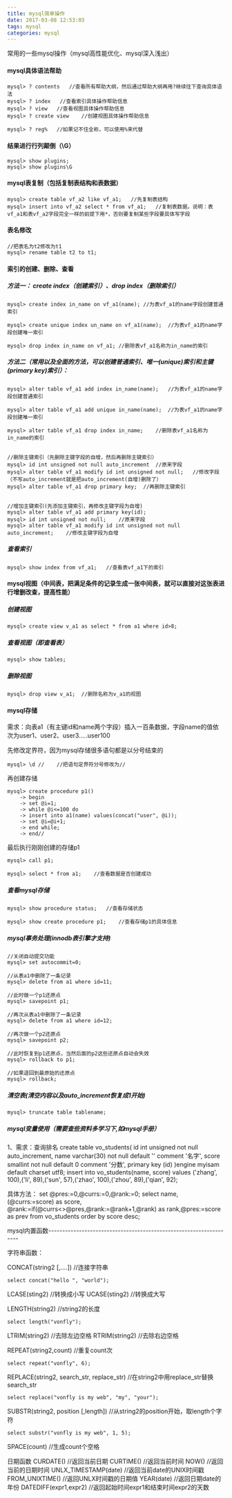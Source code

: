 ```yaml
---
title: mysql简单操作
date: 2017-03-08 12:53:03
tags: mysql
categories: mysql 
---
```


常用的一些mysql操作（mysql高性能优化、mysql深入浅出）
<!-- more -->

#### mysql具体语法帮助
``` mysql
mysql> ? contents 	//查看所有帮助大纲，然后通过帮助大纲再用?继续往下查询具体语法
mysql> ? index 	 //查看索引具体操作帮助信息
mysql> ? view 	//查看视图具体操作帮助信息
mysql> ? create view 	//创建视图具体操作帮助信息

mysql> ? reg%	//如果记不住全称，可以使用%来代替
```

#### 结果进行行列颠倒（\G）
``` mysql
mysql> show plugins;
mysql> show plugins\G
```

#### mysql表复制（包括复制表结构和表数据）
``` mysql
mysql> create table vf_a2 like vf_a1;	//先复制表结构
mysql> insert into vf_a2 select * from vf_a1;	//复制表数据。说明：表vf_a1和表vf_a2字段完全一样的前提下用*，否则要复制某些字段要具体写字段
```

#### 表名修改
``` mysql
//把表名为t2修改为t1
mysql> rename table t2 to t1;
```

#### 索引的创建、删除、查看
##### 方法一： create index（创建索引）、drop index（删除索引）
``` mysql
mysql> create index in_name on vf_a1(name);	//为表vf_a1的name字段创建普通索引

mysql> create unique index un_name on vf_a1(name);	//为表vf_a1的name字段创建唯一索引

mysql> drop index in_name on vf_a1;	//删除表vf_a1名称为in_name的索引

```

##### 方法二（常用以及全面的方法，可以创建普通索引、唯一(unique)索引和主键(primary key)索引）：
``` mysql
mysql> alter table vf_a1 add index in_name(name);	//为表vf_a1的name字段创建普通索引

mysql> alter table vf_a1 add unique in_name(name);	//为表vf_a1的name字段创建唯一索引

mysql> alter table vf_a1 drop index in_name;	//删除表vf_a1名称为in_name的索引


//删除主键索引（先删除主键字段的自增，然后再删除主键索引）
mysql> id int unsigned not null auto_increment	//原来字段
mysql> alter table vf_a1 modify id int unsigned not null;	//修改字段（不写auto_increment就是把auto_increment(自增)删除了）
mysql> alter table vf_a1 drop primary key;	//再删除主键索引


//增加主键索引(先添加主键索引，再修改主键字段为自增)
mysql> alter table vf_a1 add primary key(id);
mysql> id int unsigned not null;	//原来字段
mysql> alter table vf_a1 modify id int unsigned not null auto_increment;	//修改主键字段为自增
```

##### 查看索引
``` mysql
mysql> show index from vf_a1;	//查看表vf_a1下的索引
```

#### mysql视图（中间表，把满足条件的记录生成一张中间表，就可以直接对这张表进行增删改查，提高性能）
##### 创建视图
``` mysql
mysql> create view v_a1 as select * from a1 where id>8;
```

##### 查看视图（即查看表）
``` mysql
mysql> show tables;
```

##### 删除视图
``` mysql
mysql> drop view v_a1;	//删除名称为v_a1的视图
```

#### mysql存储

需求：向表a1（有主键id和name两个字段）插入一百条数据，字段name的值依次为user1、user2、user3.....user100

先修改定界符，因为mysql存储很多语句都是以分号结束的
``` mysql
mysql> \d //	//把语句定界符分号修改为//
```
再创建存储
``` mysql
mysql> create procedure p1()
	-> begin
	-> set @i=1;
	-> while @i<=100 do
	-> insert into a1(name) values(concat("user", @i));
	-> set @i=@i+1;
	-> end while;
	-> end//
```
最后执行刚刚创建的存储p1
``` mysql
mysql> call p1;

mysql> select * from a1;	//查看数据是否创建成功
```

##### 查看mysql存储
``` mysql
mysql> show procedure status;	//查看存储状态

mysql> show create procedure p1;	//查看存储p1的具体信息
```

##### mysql事务处理(innodb表引擎才支持)
``` mysql
//关闭自动提交功能
mysql> set autocommit=0;
```

``` mysql
//从表a1中删除了一条记录
mysql> delete from a1 where id=11;
```

``` mysql
//此时做一个p1还原点
mysql> savepoint p1;
```

``` mysql
//再次从表a1中删除了一条记录
mysql> delete from a1 where id=12;
```

``` mysql
//再次做一个p2还原点
mysql> savepoint p2;
```

``` mysql
//此时恢复到p1还原点，当然后面的p2这些还原点自动会失效
mysql> rollback to p1;
```

``` mysql
//如果退回到最原始的还原点
mysql> rollback;
```

##### 清空表(清空内容以及auto_increment恢复成1开始)
``` mysql
mysql> truncate table tablename;
```

##### mysql变量使用（需要查些资料多学习下,如mysql手册）
1、需求：查询排名
create table vo_students(
	id int unsigned not null auto_increment,
	name varchar(30) not null default '' comment '名字',
	score smallint not null default 0 comment '分数',
	primary key (id)
)engine myisam default charset utf8;
insert into vo_students(name, score) values ('zhang', 100),('li', 89),('sun', 57),('zhao', 100),('zhou', 89),('qian', 92);

具体方法：
set @pres:=0,@currs:=0,@rank:=0;
select name,(@currs:=score) as score, @rank:=if(@currs<>@pres,@rank:=@rank+1,@rank) as rank,@pres:=score as prev from vo_students order by score desc;






mysql内置函数-------------------------------------------------------------------

字符串函数：

CONCAT(string2 [,....]) 	//连接字符串
``` mysql
select concat("hello ", "world");
```

LCASE(sting2) 	//转换成小写
UCASE(sting2) 	//转换成大写

LENGTH(string2) 	//string2的长度
``` mysql
select length("vonfly");
```

LTRIM(string2) 	//去除左边空格
RTRIM(string2) 	//去除右边空格

REPEAT(string2,count) 	//重复count次
``` mysql
select repeat("vonfly", 6);
```

REPLACE(string2, search_str, replace_str) 	//在string2中用replace_str替换search_str
``` mysql
select replace("vonfly is my web", "my", "your");
```

SUBSTR(string2, position [,length]) 	//从string2的position开始，取length个字符
``` mysql
select substr("vonfly is my web", 1, 5);
```

SPACE(count) //生成count个空格

日期函数
CURDATE() 	//返回当前日期
CURTIME() 	//返回当前时间
NOW() 		//返回当前的日期时间
UNLX_TIMESTAMP(date) 	//返回当前date的UNIX时间戳
FROM_UNIXTIME() 	//返回UNLX时间戳的日期值
YEAR(date) 	//返回日期date的年份
DATEDIFF(expr1,expr2) 	//返回起始时间expr1和结束时间expr2的天数




